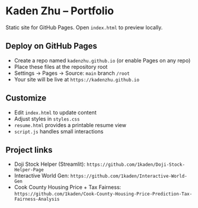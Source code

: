 # Kaden Zhu – Portfolio

Static site for GitHub Pages. Open `index.html` to preview locally.

## Deploy on GitHub Pages
- Create a repo named `kadenzhu.github.io` (or enable Pages on any repo)
- Place these files at the repository root
- Settings → Pages → Source: `main` branch `/root`
- Your site will be live at `https://kadenzhu.github.io`

## Customize
- Edit `index.html` to update content
- Adjust styles in `styles.css`
- `resume.html` provides a printable resume view
- `script.js` handles small interactions

## Project links
- Doji Stock Helper (Streamlit): `https://github.com/1kaden/Doji-Stock-Helper-Page`
- Interactive World Gen: `https://github.com/1kaden/Interactive-World-Gen`
- Cook County Housing Price + Tax Fairness: `https://github.com/1kaden/Cook-County-Housing-Price-Prediction-Tax-Fairness-Analysis`

